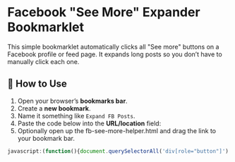 # Facebook "See More" Expander Bookmarklet

This simple bookmarklet automatically clicks all "See more" buttons on a Facebook profile or feed page. It expands long posts so you don’t have to manually click each one.

## 🔧 How to Use

1. Open your browser’s **bookmarks bar**.
2. Create a **new bookmark**.
3. Name it something like `Expand FB Posts`.
4. Paste the code below into the **URL/location** field:
5. Optionally open up the fb-see-more-helper.html and drag the link to your bookmark bar.

```javascript
javascript:(function(){document.querySelectorAll('div[role="button"]').forEach(el => {if(el.innerText.includes("See more")) el.click();});})();
